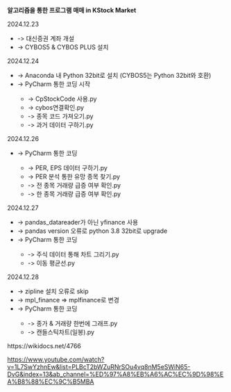 <b>알고리즘을 통한 프로그램 매매 in KStock Market</b>

2024.12.23 <br/>
<ul>
  <li>-> 대신증권 계좌 개설</li>
  <li>-> CYBOS5 & CYBOS PLUS 설치</li>
  </li>
</ul>

2024.12.24 <br/>
<ul>
  <li>-> Anaconda 내 Python 32bit로 설치 (CYBOS5는 Python 32bit와 호환)</li>
  <li>-> PyCharm 통한 코딩 시작</li>
  <ul>
      <li>-> CpStockCode 사용.py</li>
      <li>-> cybos연결확인.py</li>
      <li>-> 종목 코드 가져오기.py</li>
      <li>-> 과거 데이터 구하기.py</li>
    </ul>
  </li>
</ul>

2024.12.26 <br/>
<ul>
  <li>-> PyCharm 통한 코딩</li>
  <ul>
      <li>-> PER, EPS 데이터 구하기.py</li>
      <li>-> PER 분석 통한 유망 종목 찾기.py</li>
      <li>-> 전 종목 거래량 급증 여부 확인.py</li>
      <li>-> 한 종목 거래량 급증 여부 확인.py</li>
    </ul>
  </li>
</ul>

2024.12.27 <br/>
<ul>
  <li>-> pandas_datareader가 아닌 yfinance 사용</li>
  <li>-> pandas version 오류로 python 3.8 32bit로 upgrade</li>
  <li>-> PyCharm 통한 코딩</li>
  <ul>
      <li>-> 주식 데이터 통해 차트 그리기.py</li>
      <li>-> 이동 평균선.py</li>
    </ul>
  </li>
</ul>

2024.12.28 <br/>
<ul>
  <li>-> zipline 설치 오류로 skip </li>
  <li>-> mpl_finance => mplfinance로 변경</li>
  <li>-> PyCharm 통한 코딩</li>
  <ul>
      <li>-> 종가 & 거래량 한번에 그래프.py</li>
      <li>-> 캔들스틱차트(일봉).py</li>
    </ul>
  </li>
</ul>
https://wikidocs.net/4766

https://www.youtube.com/watch?v=1L7SwYzhnEw&list=PLBcT2bWZuRNrSOu4vq8nM5eSWiN65-DvG&index=13&ab_channel=%ED%97%A8%EB%A6%AC%EC%9D%98%EA%B8%88%EC%9C%B5MBA


